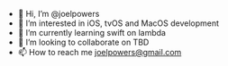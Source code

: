 - 👋 Hi, I’m @joelpowers
- 👀 I’m interested in iOS, tvOS and MacOS development
- 🌱 I’m currently learning swift on lambda
- 💞️ I’m looking to collaborate on TBD
- 📫 How to reach me joelpowers@gmail.com
<!---
joelpowers/joelpowers is a ✨ special ✨ repository because its `README.md` (this file) appears on your GitHub profile.
You can click the Preview link to take a look at your changes.
--->
